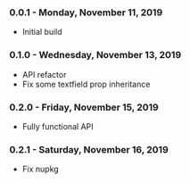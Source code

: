 ### 0.0.1 - Monday, November 11, 2019
* Initial build

### 0.1.0 - Wednesday, November 13, 2019
* API refactor
* Fix some textfield prop inheritance

### 0.2.0 - Friday, November 15, 2019
* Fully functional API

### 0.2.1 - Saturday, November 16, 2019
* Fix nupkg